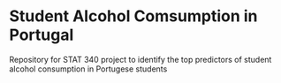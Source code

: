 # Student Alcohol Comsumption in Portugal

Repository for STAT 340 project to identify the top predictors of student alcohol consumption in Portugese students
